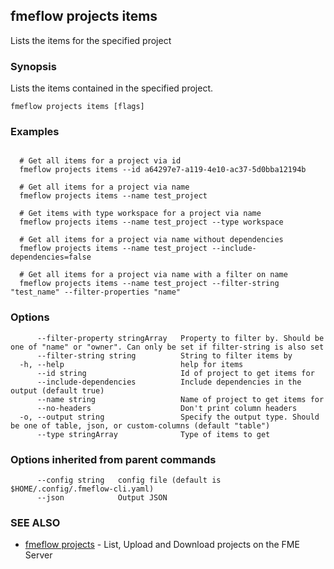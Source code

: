 ## fmeflow projects items

Lists the items for the specified project

### Synopsis

Lists the items contained in the specified project.

```
fmeflow projects items [flags]
```

### Examples

```

  # Get all items for a project via id
  fmeflow projects items --id a64297e7-a119-4e10-ac37-5d0bba12194b

  # Get all items for a project via name
  fmeflow projects items --name test_project

  # Get items with type workspace for a project via name
  fmeflow projects items --name test_project --type workspace
  
  # Get all items for a project via name without dependencies
  fmeflow projects items --name test_project --include-dependencies=false
  
  # Get all items for a project via name with a filter on name
  fmeflow projects items --name test_project --filter-string "test_name" --filter-properties "name"
```

### Options

```
      --filter-property stringArray   Property to filter by. Should be one of "name" or "owner". Can only be set if filter-string is also set
      --filter-string string          String to filter items by
  -h, --help                          help for items
      --id string                     Id of project to get items for 
      --include-dependencies          Include dependencies in the output (default true)
      --name string                   Name of project to get items for
      --no-headers                    Don't print column headers
  -o, --output string                 Specify the output type. Should be one of table, json, or custom-columns (default "table")
      --type stringArray              Type of items to get
```

### Options inherited from parent commands

```
      --config string   config file (default is $HOME/.config/.fmeflow-cli.yaml)
      --json            Output JSON
```

### SEE ALSO

* [fmeflow projects](fmeflow_projects.md)	 - List, Upload and Download projects on the FME Server

